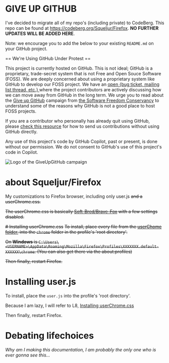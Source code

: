 # GIVE UP GITHUB
I've decided to migrate all of my repo's (including private) to CodeBerg. This repo can be found at https://codeberg.org/Squeljur/Firefox. **NO FURTHER UPDATES WILL BE ADDED HERE**.


Note: we encourage you to add the below to your existing `README.md` on your GitHub project.

== We're Using GitHub Under Protest ==

This project is currently hosted on GitHub.  This is not ideal; GitHub is a
proprietary, trade-secret system that is not Free and Open Souce Software
(FOSS).  We are deeply concerned about using a proprietary system like GitHub
to develop our FOSS project.  We have an
[open {bug ticket, mailing list thread, etc.} ](INSERT_LINK) where the
project contributors are actively discussing how we can move away from GitHub
in the long term.  We urge you to read about the
[Give up GitHub](https://GiveUpGitHub.org) campaign from
[the Software Freedom Conservancy](https://sfconservancy.org) to understand
some of the reasons why GitHub is not a good place to host FOSS projects.

If you are a contributor who personally has already quit using GitHub, please
[check this resource](INSERT_LINK) for how to send us contributions without
using GitHub directly.

Any use of this project's code by GitHub Copilot, past or present, is done
without our permission.  We do not consent to GitHub's use of this project's
code in Copilot.

![Logo of the GiveUpGitHub campaign](https://sfconservancy.org/img/GiveUpGitHub.png)


# about Squeljur/Firefox
My customizations to Firefox browser, including only user.js ~~and a userChrome.css.~~ 

~~The userChrome.css is basically [Soft-Bred/Brave-Fox](https://github.com/Soft-Bred/Brave-Fox/) with a few settings disabled.~~

~~# Installing userChrome.css~~
~~To install, place every file from the [userChome folder](https://github.com/Squeljur/Firefox/tree/main/userChrome), into the `chrome` folder in the profile's 'root directory'.~~

~~On **Windows** is `C:\Users\<USERNAME>\AppData\Roaming\Mozilla\Firefox\Profiles\XXXXXXX.default-XXXXXX\chrome`. (You can also get there via the about:profiles)~~

~~Then finally, restart Firefox.~~

# Installing user.js
To install, place the `user.js` into the profile's 'root directory'.

Because I am lazy, I will refer to L8, [Installing userChrome.css](#installing-userchromecss)

Then finally, restart Firefox.

# Debating lifechoices
*Why am I making this documentation, I am probably the only one who is ever gonna see this...*
